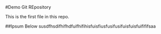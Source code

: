 #Demo Git REpository

This is the first file in this repo.

##Ipsum Below
susdfhsdifhifhdfuifhifihisfuisfiusfusifusifuisfuisfuifififsaa
